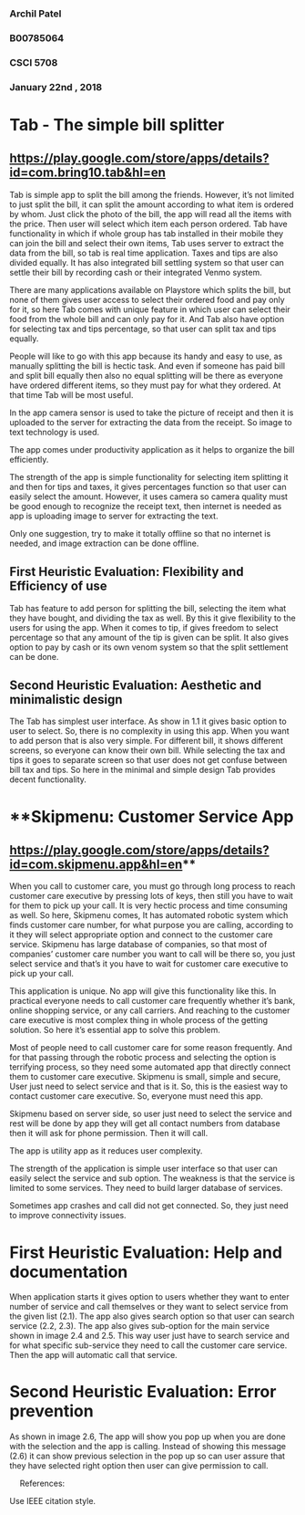 ### **Archil Patel**
### **B00785064**
### **CSCI 5708**
### **January 22nd , 2018**

# Tab - The simple bill splitter  
## https://play.google.com/store/apps/details?id=com.bring10.tab&hl=en

Tab is simple app to split the bill among the friends. However, it’s not limited to just split the bill, it can split the amount according to what item is ordered by whom. Just click the photo of the bill, the app will read all the items with the price. Then user will select which item each person ordered. Tab have functionality in which if whole group has tab installed in their mobile they can join the bill and select their own items, Tab uses server to extract the data from the bill, so tab is real time application. Taxes and tips are also divided equally. It has also integrated bill settling system so that user can settle their bill by recording cash or their integrated Venmo system.

There are many applications available on Playstore which splits the bill, but none of them gives user access to select their ordered food and pay only for it, so here Tab comes with unique feature in which user can select their food from the whole bill and can only pay for it. And Tab also have option for selecting tax and tips percentage, so that user can split tax and tips equally.

People will like to go with this app because its handy and easy to use, as manually splitting the bill is hectic task. And even if someone has paid bill and split bill equally then also no equal splitting will be there as everyone have ordered different items, so they must pay for what they ordered. At that time Tab will be most useful.

In the app camera sensor is used to take the picture of receipt and then it is uploaded to the server for extracting the data from the receipt. So image to text technology is used.

The app comes under productivity application as it helps to organize the bill efficiently.

The strength of the app is simple functionality for selecting item splitting it and then for tips and taxes, it gives percentages function so that user can easily select the amount. However, it uses camera so camera quality must be good enough to recognize the receipt text, then internet is needed as app is uploading image to server for extracting the text.

Only one suggestion, try to make it totally offline so that no internet is needed, and image extraction can be done offline.


## **First Heuristic Evaluation:** Flexibility and Efficiency of use
Tab has feature to add person for splitting the bill, selecting the item what they have bought, and dividing the tax as well. By this it give flexibility to the users for using the app. When it comes to tip, if gives freedom to select percentage so that any amount of the tip is given can be split. It also gives option to pay by cash or its own venom system so that the split settlement can be done.

## **Second Heuristic Evaluation:** Aesthetic and minimalistic design
The Tab has simplest user interface. As show in 1.1 it gives basic option to user to select. So, there is no complexity in using this app. When you want to add person that is also very simple. For different bill, it shows different screens, so everyone can know their own bill. While selecting the tax and tips it goes to separate screen so that user does not get confuse between bill tax and tips. So here in the minimal and simple design Tab provides decent functionality. 




# **Skipmenu: Customer Service App
## https://play.google.com/store/apps/details?id=com.skipmenu.app&hl=en**

When you call to customer care, you must go through long process to reach customer care executive by pressing lots of keys, then still you have to wait for them to pick up your call. It is very hectic process and time consuming as well. So here, Skipmenu comes, It has automated robotic system which finds customer care number, for what purpose you are calling, according to it they will select appropriate option and connect to the customer care service. Skipmenu has large database of companies, so that most of companies’ customer care number you want to call will be there so, you just select service and that’s it you have to wait for customer care executive to pick up your call.

This application is unique. No app will give this functionality like this. In practical everyone needs to call customer care frequently whether it’s bank, online shopping service, or any call carriers. And reaching to the customer care executive is most complex thing in whole process of the getting solution. So here it’s essential app to solve this problem.

Most of people need to call customer care for some reason frequently. And for that passing through the robotic process and selecting the option is terrifying process, so they need some automated app that directly connect them to customer care executive. Skipmenu is small, simple and secure, User just need to select service and that is it. So, this is the easiest way to contact customer care executive. So, everyone must need this app.

Skipmenu based on server side, so user just need to select the service and rest will be done by app they will get all contact numbers from database then it will ask for phone permission. Then it will call.

The app is utility app as it reduces user complexity.

The strength of the application is simple user interface so that user can easily select the service and sub option. The weakness is that the service is limited to some services. They need to build larger database of services.

Sometimes app crashes and call did not get connected. So, they just need to improve connectivity issues.


# **First Heuristic Evaluation:** Help and documentation
When application starts it gives option to users whether they want to enter number of service and call themselves or they want to select service from the given list (2.1). The app also gives search option so that user can search service (2.2, 2.3). The app also gives sub-option for the main service shown in image 2.4 and 2.5. This way user just have to search service and for what specific sub-service they need to call the customer care service. Then the app will automatic call that service.

# **Second Heuristic Evaluation:** Error prevention
As shown in image 2.6, The app will show you pop up when you are done with the selection and the app is calling. Instead of showing this message (2.6) it can show previous selection in the pop up so can user assure that they have selected right option then user can give permission to call.

 
References:

Use IEEE citation style.
